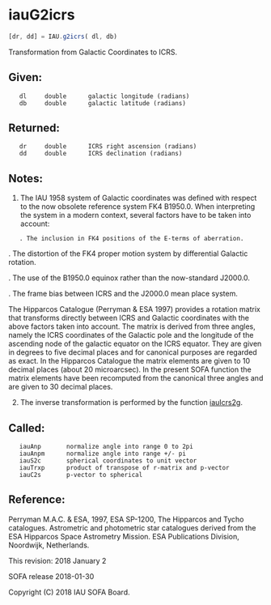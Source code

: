 # iauG2icrs

```js
[dr, dd] = IAU.g2icrs( dl, db)
```

Transformation from Galactic Coordinates to ICRS.

## Given:
```
   dl     double      galactic longitude (radians)
   db     double      galactic latitude (radians)
```

## Returned:
```
   dr     double      ICRS right ascension (radians)
   dd     double      ICRS declination (radians)
```

## Notes:

1) The IAU 1958 system of Galactic coordinates was defined with
   respect to the now obsolete reference system FK4 B1950.0.  When
   interpreting the system in a modern context, several factors have
   to be taken into account:

```
   . The inclusion in FK4 positions of the E-terms of aberration.
```

   . The distortion of the FK4 proper motion system by differential
     Galactic rotation.

   . The use of the B1950.0 equinox rather than the now-standard
     J2000.0.

   . The frame bias between ICRS and the J2000.0 mean place system.

   The Hipparcos Catalogue (Perryman & ESA 1997) provides a rotation
   matrix that transforms directly between ICRS and Galactic
   coordinates with the above factors taken into account.  The
   matrix is derived from three angles, namely the ICRS coordinates
   of the Galactic pole and the longitude of the ascending node of
   the galactic equator on the ICRS equator.  They are given in
   degrees to five decimal places and for canonical purposes are
   regarded as exact.  In the Hipparcos Catalogue the matrix
   elements are given to 10 decimal places (about 20 microarcsec).
   In the present SOFA function the matrix elements have been
   recomputed from the canonical three angles and are given to 30
   decimal places.

2) The inverse transformation is performed by the function [iauIcrs2g][1].

## Called:
```
   iauAnp       normalize angle into range 0 to 2pi
   iauAnpm      normalize angle into range +/- pi
   iauS2c       spherical coordinates to unit vector
   iauTrxp      product of transpose of r-matrix and p-vector
   iauC2s       p-vector to spherical
```

## Reference:
   Perryman M.A.C. & ESA, 1997, ESA SP-1200, The Hipparcos and Tycho
   catalogues.  Astrometric and photometric star catalogues
   derived from the ESA Hipparcos Space Astrometry Mission.  ESA
   Publications Division, Noordwijk, Netherlands.

This revision:   2018 January 2

SOFA release 2018-01-30

Copyright (C) 2018 IAU SOFA Board.

[1]: iau.icrs2g.md
